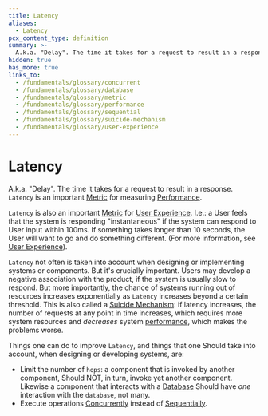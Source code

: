 ```yaml
---
title: Latency
aliases:
  - Latency
pcx_content_type: definition
summary: >-
  A.k.a. "Delay". The time it takes for a request to result in a response. `Latency` is an important [Metric](/fundamentals/glossary/#metric) for measuring [Performance](/fundamentals/glossary/#performance).
hidden: true
has_more: true
links_to:
  - /fundamentals/glossary/concurrent
  - /fundamentals/glossary/database
  - /fundamentals/glossary/metric
  - /fundamentals/glossary/performance
  - /fundamentals/glossary/sequential
  - /fundamentals/glossary/suicide-mechanism
  - /fundamentals/glossary/user-experience
---
```


# Latency

A.k.a. "Delay". The time it takes for a request to result in a response. `Latency` is an important [Metric](/fundamentals/glossary/metric) for measuring [Performance](/fundamentals/glossary/performance).

`Latency` is also an important [Metric](/fundamentals/glossary/metric) for [User Experience](/fundamentals/glossary/user-experience). I.e.: a User feels that the system is responding "instantaneous" if the system can respond to User input within 100ms. If something takes longer than 10 seconds, the User will want to go and do something different. (For more information, see [User Experience](/fundamentals/glossary/user-experience)).

`Latency` not often is taken into account when designing or implementing systems or components. But it's crucially important. Users may develop a negative association with the product, if the system is usually slow to respond. But more importantly, the chance of systems running out of resources increases exponentially as `Latency` increases beyond a certain threshold. This is also called a [Suicide Mechanism](/fundamentals/glossary/suicide-mechanism): if latency increases, the number of requests at any point in time increases, which requires more system resources and _decreases_ system [performance](/fundamentals/glossary/performance), which makes the problems worse.

Things one can do to improve `Latency`, and things that one Should take into account, when designing or developing systems, are:

- Limit the number of `hops`: a component that is invoked by another component, Should NOT, in turn, invoke yet another component. Likewise a component that interacts with a [Database](/fundamentals/glossary/database) Should have _one_ interaction with the `database`, not many.
- Execute operations [Concurrently](/fundamentals/glossary/concurrent) instead of [Sequentially](/fundamentals/glossary/sequential).
